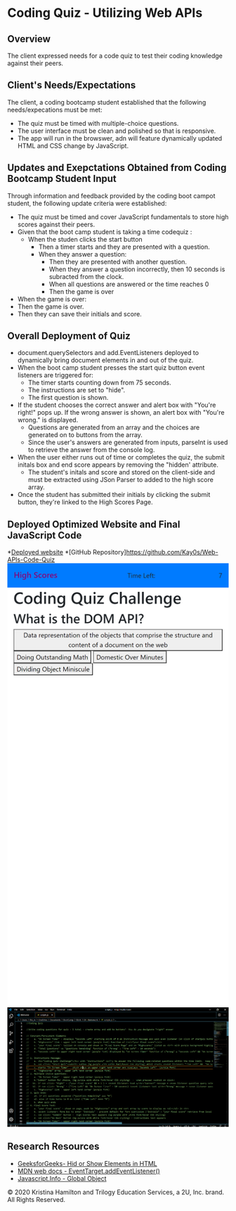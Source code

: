 # Coding Quiz - Utilizing Web APIs

## Overview

The client expressed needs for a code quiz to test their coding knowledge against their peers.

## Client's Needs/Expectations

The client, a coding bootcamp student established that the following needs/expecations must be met:

- The quiz must be timed with multiple-choice questions.
- The user interface must be clean and polished so that is responsive.
- The app will run in the browswer, adn will feature dynamically updated HTML and CSS change by JavaScript.

## Updates and Exepctations Obtained from Coding Bootcamp Student Input

Through information and feedback provided by the coding boot campot student, the following update criteria were established:

- The quiz must be timed and cover JavaScript fundamentals to store high scores against their peers.
- Given that the boot camp student is taking a time codequiz :
  - When the studen clicks the start button
    - Then a timer starts and they are presented with a question.
    - When they answer a question:
      - Then they are presented with another question.
      - When they answer a question incorrectly, then 10 seconds is subracted from the clock.
      - When all questions are answered or the time reaches 0
      - Then the game is over
- When the game is over:
- Then the game is over.
- Then they can save their initials and score.

## Overall Deployment of Quiz

- document.querySelectors and add.EventListeners deployed to dynamically bring document elements in and out of the quiz.
- When the boot camp student presses the start quiz button event listeners are triggered for:
  - The timer starts counting down from 75 seconds.
  - The instructions are set to "hide".
  - The first question is shown.
- If the student chooses the correct answer and alert box with "You're right!" pops up. If the wrong answer is shown, an alert box with "You're wrong." is displayed.
  - Questions are generated from an array and the choices are generated on to buttons from the array.
  - Since the user's answers are generated from inputs, parseInt is used to retrieve the answer from the console log.
- When the user either runs out of time or completes the quiz, the submit initals box and end score appears by removing the "hidden' attribute.
  - The student's initals and score and stored on the client-side and must be extracted using JSon Parser to added to the high score array.
- Once the student has submitted their initials by clicking the submit button, they're linked to the High Scores Page.

## Deployed Optimized Website and Final JavaScript Code

\*[Deployed website](https://kay0s.github.io/Web-APIs-Code-Quiz/) \*[GitHub Repository]https://github.com/Kay0s/Web-APIs-Code-Quiz
![Screenshot of deployed website](./deployedIndex.png)
![Screenshot of finalized JavaScript Code](./code.png)

## Research Resources

- [GeeksforGeeks- Hid or Show Elements in HTML](https://www.geeksforgeeks.org/hide-or-show-elements-in-html-using-display-property/)
- [MDN web docs - EventTarget.addEventListener()](https://developer.mozilla.org/en-US/docs/Web/API/EventTarget/addEventListener)
- [Javascript.Info - Global Object](https://javascript.info/global-object)

© 2020 Kristina Hamilton and Trilogy Education Services, a 2U, Inc. brand. All Rights Reserved.
